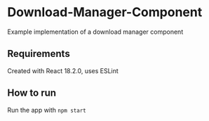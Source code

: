 # Download-Manager-Component
Example implementation of a download manager component

## Requirements
Created with React 18.2.0, uses ESLint 

## How to run
Run the app with `npm start`
